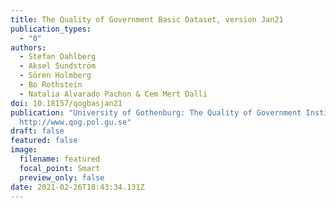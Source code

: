 ```yaml
---
title: The Quality of Government Basic Dataset, version Jan21
publication_types:
  - "0"
authors:
  - Stefan Dahlberg
  - Aksel Sundström
  - Sören Holmberg
  - Bo Rothstein
  - Natalia Alvarado Pachon & Cem Mert Dalli
doi: 10.18157/qogbasjan21
publication: "University of Gothenburg: The Quality of Government Institute,
  http://www.qog.pol.gu.se"
draft: false
featured: false
image:
  filename: featured
  focal_point: Smart
  preview_only: false
date: 2021-02-26T18:43:34.131Z
---
```

